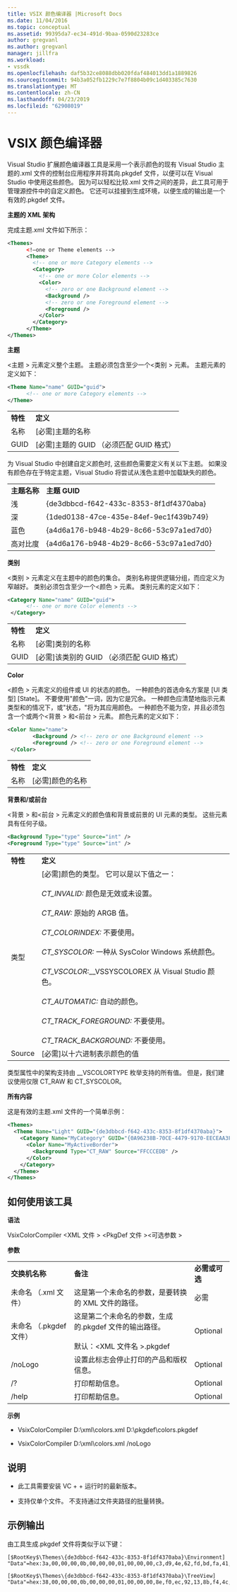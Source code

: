 ```yaml
---
title: VSIX 颜色编译器 |Microsoft Docs
ms.date: 11/04/2016
ms.topic: conceptual
ms.assetid: 99395da7-ec34-491d-9baa-0590d23283ce
author: gregvanl
ms.author: gregvanl
manager: jillfra
ms.workload:
- vssdk
ms.openlocfilehash: daf5b32ce8088dbb020fdaf484013dd1a1889826
ms.sourcegitcommit: 94b3a052fb1229c7e7f8804b09c1d403385c7630
ms.translationtype: MT
ms.contentlocale: zh-CN
ms.lasthandoff: 04/23/2019
ms.locfileid: "62908019"
---
```

# <a name="vsix-color-compiler"></a>VSIX 颜色编译器
Visual Studio 扩展颜色编译器工具是采用一个表示颜色的现有 Visual Studio 主题的.xml 文件的控制台应用程序并将其向.pkgdef 文件，以便可以在 Visual Studio 中使用这些颜色。 因为可以轻松比较.xml 文件之间的差异，此工具可用于管理源控件中的自定义颜色。 它还可以挂接到生成环境，以便生成的输出是一个有效的.pkgdef 文件。

 **主题的 XML 架构**

 完成主题.xml 文件如下所示：

```xml
<Themes>
      <!—one or Theme elements -->
      <Theme>
        <!-- one or more Category elements -->
        <Category>
          <!-- one or more Color elements -->
          <Color>
            <!-- zero or one Background element -->
            <Background />
            <!-- zero or one Foreground element -->
            <Foreground />
          </Color>
        </Category>
      </Theme>
</Themes>
```

 **主题**

 \<主题 > 元素定义整个主题。 主题必须包含至少一个\<类别 > 元素。 主题元素的定义如下：

```xml
<Theme Name="name" GUID="guid">
      <!-- one or more Category elements -->
</Theme>
```

|||
|-|-|
|**特性**|**定义**|
|名称|[必需]主题的名称|
|GUID|[必需]主题的 GUID （必须匹配 GUID 格式）|

 为 Visual Studio 中创建自定义颜色时, 这些颜色需要定义有关以下主题。 如果没有颜色存在于特定主题，Visual Studio 将尝试从浅色主题中加载缺失的颜色。

|||
|-|-|
|**主题名称**|**主题 GUID**|
|浅|{de3dbbcd-f642-433c-8353-8f1df4370aba}|
|深|{1ded0138-47ce-435e-84ef-9ec1f439b749}|
|蓝色|{a4d6a176-b948-4b29-8c66-53c97a1ed7d0}|
|高对比度|{a4d6a176-b948-4b29-8c66-53c97a1ed7d0}|

 **类别**

 \<类别 > 元素定义在主题中的颜色的集合。 类别名称提供逻辑分组，而应定义为窄越好。 类别必须包含至少一个\<颜色 > 元素。 类别元素的定义如下：

```xml
<Category Name="name" GUID="guid">
      <!-- one or more Color elements -->
 </Category>
```

|||
|-|-|
|**特性**|**定义**|
|名称|[必需]类别的名称|
|GUID|[必需]该类别的 GUID （必须匹配 GUID 格式）|

 **Color**

 \<颜色 > 元素定义的组件或 UI 的状态的颜色。 一种颜色的首选命名方案是 [UI 类型] [State]。 不要使用"颜色"一词，因为它是冗余。 一种颜色应清楚地指示元素类型和的情况下，或"状态，"将为其应用颜色。 一种颜色不能为空，并且必须包含一个或两个\<背景 > 和\<前台 > 元素。 颜色元素的定义如下：

```xml
<Color Name="name">
        <Background /> <!-- zero or one Background element -->
        <Foreground /> <!-- zero or one Foreground element -->
 </Color>
```

|||
|-|-|
|**特性**|**定义**|
|名称|[必需]颜色的名称|

 **背景和/或前台**

 \<背景 > 和\<前台 > 元素定义的颜色值和背景或前景的 UI 元素的类型。 这些元素具有任何子级。

```xml
<Background Type="type" Source="int" />
<Foreground Type="type" Source="int" />
```

|||
|-|-|
|**特性**|**定义**|
|类型|[必需]颜色的类型。 它可以是以下值之一：<br /><br /> *CT_INVALID:* 颜色是无效或未设置。<br /><br /> *CT_RAW:* 原始的 ARGB 值。<br /><br /> *CT_COLORINDEX:* 不要使用。<br /><br /> *CT_SYSCOLOR:* 一种从 SysColor Windows 系统颜色。<br /><br /> *CT_VSCOLOR:*__VSSYSCOLOREX 从 Visual Studio 颜色。<br /><br /> *CT_AUTOMATIC:* 自动的颜色。<br /><br /> *CT_TRACK_FOREGROUND:* 不要使用。<br /><br /> *CT_TRACK_BACKGROUND:* 不要使用。|
|Source|[必需]以十六进制表示颜色的值|

 类型属性中的架构支持由 __VSCOLORTYPE 枚举支持的所有值。 但是，我们建议使用仅限 CT_RAW 和 CT_SYSCOLOR。

 **所有内容**

 这是有效的主题.xml 文件的一个简单示例：

```xml
<Themes>
  <Theme Name="Light" GUID="{de3dbbcd-f642-433c-8353-8f1df4370aba}">
    <Category Name="MyCategory" GUID="{0A96238B-70CE-4479-9170-EECEAA3FCD58}">
      <Color Name="MyActiveBorder">
        <Background Type="CT_RAW" Source="FFCCCEDB" />
      </Color>
    </Category>
  </Theme>
</Themes>
```

## <a name="how-to-use-the-tool"></a>如何使用该工具
 **语法**

 VsixColorCompiler \<XML 文件 > \<PkgDef 文件 >\<可选参数 >

 **参数**

||||
|-|-|-|
|**交换机名称**|**备注**|**必需或可选**|
|未命名 （.xml 文件）|这是第一个未命名的参数，是要转换的 XML 文件的路径。|必需|
|未命名 （.pkgdef 文件）|这是第二个未命名的参数，生成的.pkgdef 文件的输出路径。<br /><br /> 默认：\<XML 文件名 >.pkgdef|Optional|
|/noLogo|设置此标志会停止打印的产品和版权信息。|Optional|
|/?|打印帮助信息。|Optional|
|/help|打印帮助信息。|Optional|

 **示例**

- VsixColorCompiler D:\xml\colors.xml D:\pkgdef\colors.pkgdef

- VsixColorCompiler D:\xml\colors.xml /noLogo

## <a name="notes"></a>说明

- 此工具需要安装 VC + + 运行时的最新版本。

- 支持仅单个文件。 不支持通过文件夹路径的批量转换。

## <a name="sample-output"></a>示例输出
 由工具生成.pkgdef 文件将类似于以下键：

```
[$RootKey$\Themes\{de3dbbcd-f642-433c-8353-8f1df4370aba}\Environment]
"Data"=hex:3a,00,00,00,0b,00,00,00,01,00,00,00,c3,d9,4e,62,fd,bd,fa,41,96,c3,7c,82,4e,a3,2e,3d,01,00,00,00,0c,00,00,00,41,63,74,69,76,65,42,6f,72,64,65,72,01,cc,ce,db,ff,01,33,31,24,ff

[$RootKey$\Themes\{de3dbbcd-f642-433c-8353-8f1df4370aba}\TreeView]
"Data"=hex:38,00,00,00,0b,00,00,00,01,00,00,00,8e,f0,ec,92,13,8b,f4,4c,99,e9,ae,26,92,38,21,85,01,00,00,00,0a,00,00,00,42,61,63,6b,67,72,6f,75,6e,64,01,f5,f5,f5,ff,01,1e,1e,1e,ff
```